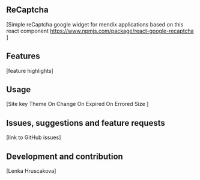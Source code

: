 ## ReCaptcha
[Simple reCaptcha google widget for mendix applications based on this react component https://www.npmjs.com/package/react-google-recaptcha ]

## Features
[feature highlights]

## Usage
[Site key 
Theme 
On Change 
On Expired 
On Errored
Size ]


## Issues, suggestions and feature requests
[link to GitHub issues]

## Development and contribution
[Lenka Hruscakova]
